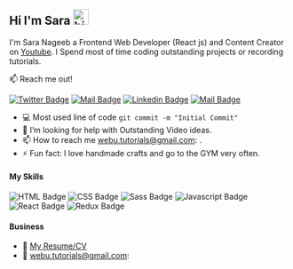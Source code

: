 ## Hi I'm Sara <img src="https://user-images.githubusercontent.com/1303154/88677602-1635ba80-d120-11ea-84d8-d263ba5fc3c0.gif" width="28px" height="28px" alt="hi">

I'm Sara Nageeb a Frontend Web Developer (React js) and Content Creator on [Youtube](https://www.youtube.com/channel/UCt--L757h-nHndxQbEbVZzA). I Spend most of time coding outstanding projects or recording tutorials.

:mailbox: Reach me out!

[![Twitter Badge](https://img.shields.io/badge/-@WebUTutorials-1ca0f1?style=flat&labelColor=1ca0f1&logo=twitter&logoColor=white&link=https://twitter.com/WebUTutorials)](https://twitter.com/WebUTutorials) [![Mail Badge](https://img.shields.io/badge/-WebUTutorials-e74c3c?style=flat&labelColor=e74c3c&logo=youtube&logoColor=white)](https://www.youtube.com/channel/UCt--L757h-nHndxQbEbVZzA) [![Linkedin Badge](https://img.shields.io/badge/-WebUTutorials-0e76a8?style=flat&labelColor=0e76a8&logo=linkedin&logoColor=white)](https://www.linkedin.com/in/WebUTutorials/) [![Mail Badge](https://img.shields.io/badge/-@WebUTutorials-e84393?style=flat&labelColor=e84393&logo=instagram&logoColor=white)](https://instagram.com/WebUTutorials)  
<!-- TODO: Add last video link -->

 - :computer: Most used line of code `git commit -m "Initial Commit"`
- 🤔 I’m looking for help with Outstanding Video ideas.
- 📫 How to reach me webu.tutorials@gmail.com: .
- ⚡ Fun fact: I love handmade crafts  and go to the GYM very often.

#### My Skills
<!-- TODO: Make technologies links takes you to repositories -->
![HTML Badge](https://img.shields.io/badge/HTML5-E34F26?style=for-the-badge&logo=html5&logoColor=white)
![CSS Badge](https://img.shields.io/badge/CSS-1572B6?style=for-the-badge&logo=css3&logoColor=white)
![Sass Badge](https://img.shields.io/badge/Sass-CC6699?style=for-the-badge&logo=sass&logoColor=white)
![Javascript Badge](https://img.shields.io/badge/JavaScript-F7DF1E?style=for-the-badge&logo=javascript&logoColor=black)
![React Badge](https://img.shields.io/badge/React-20232A?style=for-the-badge&logo=react&logoColor=61DAFB)
![Redux Badge](https://img.shields.io/badge/Redux-593D88?style=for-the-badge&logo=redux&logoColor=white)
 


  
 

#### Business
- :paperclip: [My Resume/CV](https://github.com/SaraNageeb/SaraNageeb/blob/main/cv.pdf)
- :email:  webu.tutorials@gmail.com:

 

 
